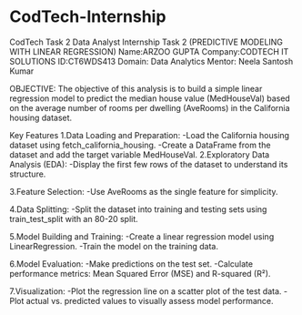 # CodTech-Internship
CodTech Task 2
Data Analyst Internship Task 2 (PREDICTIVE MODELING WITH LINEAR REGRESSION)
Name:ARZOO GUPTA 
Company:CODTECH IT SOLUTIONS 
ID:CT6WDS413 
Domain: Data Analytics 
Mentor: Neela Santosh Kumar

OBJECTIVE:
The objective of this analysis is to build a simple linear regression model to predict the median house value (MedHouseVal) based on the average number of rooms per dwelling (AveRooms) in the California housing dataset.

Key Features
1.Data Loading and Preparation:
-Load the California housing dataset using fetch_california_housing.
-Create a DataFrame from the dataset and add the target variable MedHouseVal.
2.Exploratory Data Analysis (EDA):
-Display the first few rows of the dataset to understand its structure.

3.Feature Selection:
-Use AveRooms as the single feature for simplicity.

4.Data Splitting:
-Split the dataset into training and testing sets using train_test_split with an 80-20 split.

5.Model Building and Training:
-Create a linear regression model using LinearRegression.
-Train the model on the training data.

6.Model Evaluation:
-Make predictions on the test set.
-Calculate performance metrics: Mean Squared Error (MSE) and R-squared (R²).

7.Visualization:
-Plot the regression line on a scatter plot of the test data.
-Plot actual vs. predicted values to visually assess model performance.

